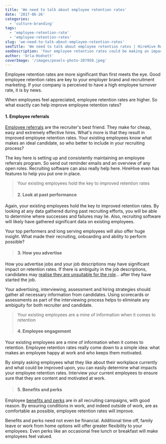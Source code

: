 ```yaml
---
title: 'We need to talk about employee retention rates'
date: '2017-06-26'
categories:
  - 'culture-branding'
tags:
  - 'employee-retention-rate'
  - 'employee-retention-rates'
slug: 'we-need-to-talk-about-employee-retention-rates'
seoTitle: 'We need to talk about employee retention rates | HireHive Recruiting'
seoDescription: 'Your employee retention rates could be making an impact on your recruiting efforts. Here is how you make sure that impact is positive.'
author: 'Orla-Hodnett'
coverImage: '/images/pexels-photo-207950.jpeg'
---
```


Employee retention rates are more significant than first meets the eye. Good employee retention rates are key to your employer brand and recruitment marketing. If your company is perceived to have a high employee turnover rate, it is by news.

When employees feel appreciated, employee retention rates are higher. So what exactly can help improve employee retention rates?

#### **1\. Employee referrals**

[Employee referrals](https://hirehive.com/blog/is-an-employee-referrals-program-the-most-effective-way-to-recruit/) are the recruiter's best friend. They make for cheap, easy and extremely effective hires. What's more is that they result in improved employee retention rates. Your existing employees know what makes an ideal candidate, so who better to include in your recruiting process?

The key here is setting up and consistently maintaining an employee referrals program. So send out reminder emails and an overview of any open roles. Recruiting software can also really help here. HireHive even has features to help you put one in place.

> Your existing employees hold the key to improved retention rates
>
> #### **2\. Look at past performance**

Again, your existing employees hold the key to improved retention rates. By looking at any data gathered during past recruiting efforts, you will be able to determine where successes and failures may lie. Also, recruiting software will likely have gathered significant data on existing employees.

Your top performers and long serving employees will also offer huge insight. What made their recruiting, onboarding and ability to perform possible?

> #### **3\. How you advertise**

How you advertise jobs and your job descriptions may have significant impact on retention rates. If there is ambiguity in the job descriptions, candidates may [realise they are unsuitable for the role](http://guides.wsj.com/small-business/hiring-and-managing-employees/how-to-retain-employees/)… after they have started the job.

Your advertising, interviewing, assessment and hiring strategies should gather all necessary information from candidates. Using scorecards or assessments as part of the interviewing process helps to eliminate any ambiguity for both recruiter and candidate.

> Your existing employees are a mine of information when it comes to retention
>
> #### **4\. Employee engagement**

Your existing employees are a mine of information when it comes to retention. Employee retention rates really come down to a simple idea: what makes an employee happy at work and who keeps them motivated.

By simply asking employees what they like about their workplace currently and what could be improved upon, you can easily determine what impacts your employee retention rates. Interview your current employees to ensure sure that they are content and motivated at work.

> #### **5\. Benefits and perks**

Employee [benefits and perks](https://hirehive.com/blog/appreciation-perks-win-candidates/) are in all recruiting campaigns, with good reason. By ensuring conditions in work, and indeed outside of work, are as comfortable as possible, employee retention rates will improve.

Benefits and perks need not even be financial. Additional time off, family leave or work from home options will offer greater flexibility to your employees. Even perks like an occasional free lunch or breakfast will make employees feel valued.
